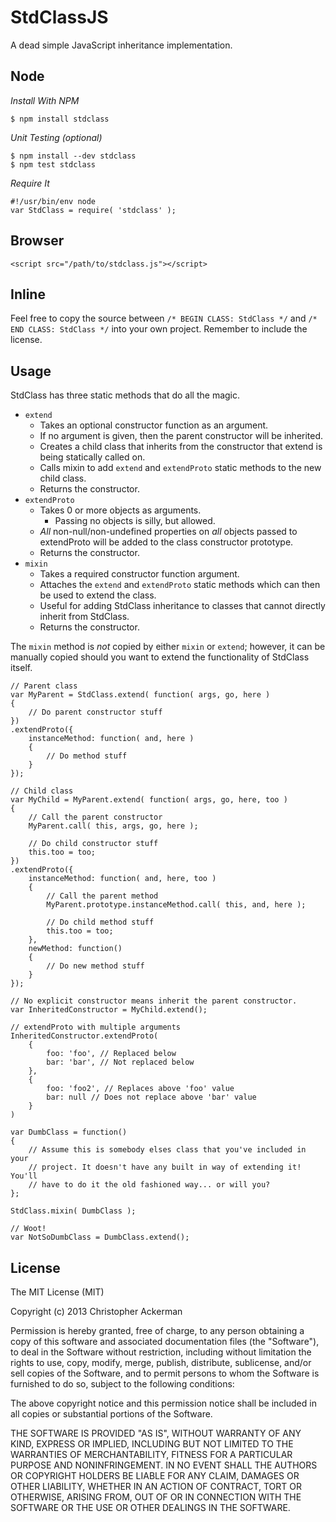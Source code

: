 StdClassJS
==========

A dead simple JavaScript inheritance implementation.

Node
----

_Install With NPM_

    $ npm install stdclass

_Unit Testing (optional)_

    $ npm install --dev stdclass
    $ npm test stdclass

_Require It_

    #!/usr/bin/env node
    var StdClass = require( 'stdclass' );

Browser
-------

    <script src="/path/to/stdclass.js"></script>

Inline
------

Feel free to copy the source between `/* BEGIN CLASS: StdClass */` and `/* END CLASS: StdClass */` into your own project. Remember to include the license.

Usage
-----

StdClass has three static methods that do all the magic.

* `extend`
    * Takes an optional constructor function as an argument.
    * If no argument is given, then the parent constructor will be inherited.
    * Creates a child class that inherits from the constructor that extend is being statically called on.
    * Calls mixin to add `extend` and `extendProto` static methods to the new child class.
    * Returns the constructor.
* `extendProto`
    * Takes 0 or more objects as arguments.
        * Passing no objects is silly, but allowed.
    * _All_ non-null/non-undefined properties on _all_ objects passed to extendProto will be added to the class constructor prototype.
    * Returns the constructor.
* `mixin`
    * Takes a required constructor function argument.
    * Attaches the `extend` and `extendProto` static methods which can then be used to extend the class.
    * Useful for adding StdClass inheritance to classes that cannot directly inherit from StdClass.
    * Returns the constructor.

The `mixin` method is _not_ copied by either `mixin` or `extend`; however, it can be manually copied should you want to extend the functionality of StdClass itself.

    // Parent class
    var MyParent = StdClass.extend( function( args, go, here )
    {
        // Do parent constructor stuff
    })
    .extendProto({
        instanceMethod: function( and, here )
        {
            // Do method stuff
        }
    });

    // Child class
    var MyChild = MyParent.extend( function( args, go, here, too )
    {
        // Call the parent constructor
        MyParent.call( this, args, go, here );

        // Do child constructor stuff
        this.too = too;
    })
    .extendProto({
        instanceMethod: function( and, here, too )
        {
            // Call the parent method
            MyParent.prototype.instanceMethod.call( this, and, here );

            // Do child method stuff
            this.too = too;
        },
        newMethod: function()
        {
            // Do new method stuff
        }
    });

    // No explicit constructor means inherit the parent constructor.
    var InheritedConstructor = MyChild.extend();

    // extendProto with multiple arguments
    InheritedConstructor.extendProto(
        {
            foo: 'foo', // Replaced below
            bar: 'bar', // Not replaced below
        },
        {
            foo: 'foo2', // Replaces above 'foo' value
            bar: null // Does not replace above 'bar' value
        }
    )

    var DumbClass = function()
    {
        // Assume this is somebody elses class that you've included in your
        // project. It doesn't have any built in way of extending it! You'll
        // have to do it the old fashioned way... or will you?
    };

    StdClass.mixin( DumbClass );

    // Woot!
    var NotSoDumbClass = DumbClass.extend();

License
-------

The MIT License (MIT)

Copyright (c) 2013 Christopher Ackerman

Permission is hereby granted, free of charge, to any person obtaining a copy
of this software and associated documentation files (the "Software"), to deal
in the Software without restriction, including without limitation the rights
to use, copy, modify, merge, publish, distribute, sublicense, and/or sell
copies of the Software, and to permit persons to whom the Software is
furnished to do so, subject to the following conditions:

The above copyright notice and this permission notice shall be included in
all copies or substantial portions of the Software.

THE SOFTWARE IS PROVIDED "AS IS", WITHOUT WARRANTY OF ANY KIND, EXPRESS OR
IMPLIED, INCLUDING BUT NOT LIMITED TO THE WARRANTIES OF MERCHANTABILITY,
FITNESS FOR A PARTICULAR PURPOSE AND NONINFRINGEMENT. IN NO EVENT SHALL THE
AUTHORS OR COPYRIGHT HOLDERS BE LIABLE FOR ANY CLAIM, DAMAGES OR OTHER
LIABILITY, WHETHER IN AN ACTION OF CONTRACT, TORT OR OTHERWISE, ARISING FROM,
OUT OF OR IN CONNECTION WITH THE SOFTWARE OR THE USE OR OTHER DEALINGS IN
THE SOFTWARE.

